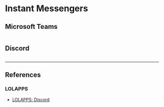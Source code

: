 # Instant Messengers

## Microsoft Teams

```

```

## Discord

```

```

---
## References

### LOLAPPS

- [LOLAPPS: Discord](https://lolapps-project.github.io/lolapps/Web/discord/)